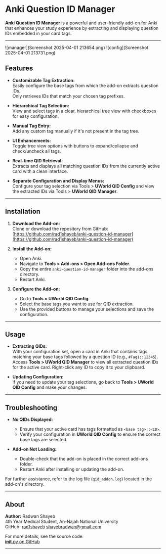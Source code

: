 # Anki Question ID Manager

**Anki Question ID Manager** is a powerful and user-friendly add-on for Anki that enhances your study experience by extracting and displaying question IDs embedded in your card tags. 

---
![manager](Screenshot 2025-04-01 213654.png)
![config](Screenshot 2025-04-01 213731.png)

## Features

- **Customizable Tag Extraction:**  
  Easily configure the base tags from which the add-on extracts question IDs.  
  Only retrieves IDs that match your chosen tag prefixes.

- **Hierarchical Tag Selection:**  
  View and select tags in a clear, hierarchical tree view with checkboxes for easy configuration.

- **Manual Tag Entry:**  
  Add any custom tag manually if it's not present in the tag tree.

- **UI Enhancements:**  
  Toggle tree view options with buttons to expand/collapse and check/uncheck all tags.

- **Real-time QID Retrieval:**  
  Extracts and displays all matching question IDs from the currently active card with a clean interface.

- **Separate Configuration and Display Menus:**  
  Configure your tag selection via Tools > **UWorld QID Config** and view the extracted IDs via Tools > **UWorld QID Manager**.

---

## Installation

1. **Download the Add-on:**  
   Clone or download the repository from GitHub:  
   [https://github.com/rad1shayeb/anki-question-id-manager](https://github.com/rad1shayeb/anki-question-id-manager)

2. **Install the Add-on:**  
   - Open Anki.
   - Navigate to **Tools > Add-ons > Open Add-ons Folder**.
   - Copy the entire `anki-question-id-manager` folder into the add-ons directory.
   - Restart Anki.

3. **Configure the Add-on:**  
   - Go to **Tools > UWorld QID Config**.
   - Select the base tags you want to use for QID extraction.
   - Use the provided buttons to manage your selections and save the configuration.

---

## Usage

- **Extracting QIDs:**  
  With your configuration set, open a card in Anki that contains tags matching your base tags followed by a question ID (e.g., `#Tag1::12345`).  
  Access **Tools > UWorld QID Manager** to view all extracted question IDs for the active card. Right-click any ID to copy it to your clipboard.

- **Updating Configuration:**  
  If you need to update your tag selections, go back to **Tools > UWorld QID Config** and make your changes.

---

## Troubleshooting

- **No QIDs Displayed:**  
  - Ensure that your active card has tags formatted as `<base tag>::<ID>`.
  - Verify your configuration in **UWorld QID Config** to ensure the correct base tags are selected.

- **Add-on Not Loading:**  
  - Double-check that the add-on is placed in the correct add-ons folder.
  - Restart Anki after installing or updating the add-on.

For further assistance, refer to the log file (`qid_addon.log`) located in the add-on's directory.

---

## About

**Author:** Radwan Shayeb  
4th Year Medical Student, An-Najah National University  
GitHub: [rad1shayeb](https://github.com/rad1shayeb)
shayebradwan@gmail.com

For more details, see the source code:  
[__init__.py on GitHub](https://github.com/rad1shayeb/anki-question-id-manager/blob/main/__init__.py)

---


